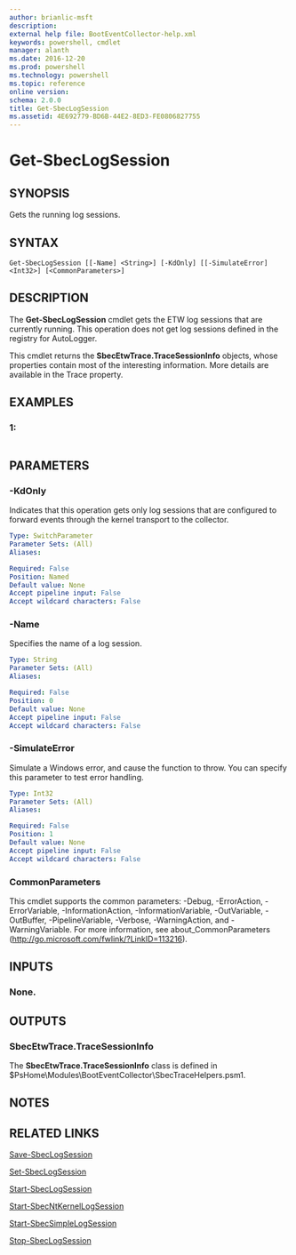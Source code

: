 ```yaml
---
author: brianlic-msft
description: 
external help file: BootEventCollector-help.xml
keywords: powershell, cmdlet
manager: alanth
ms.date: 2016-12-20
ms.prod: powershell
ms.technology: powershell
ms.topic: reference
online version: 
schema: 2.0.0
title: Get-SbecLogSession
ms.assetid: 4E692779-BD6B-44E2-8ED3-FE0806827755
---
```


# Get-SbecLogSession

## SYNOPSIS
Gets the running log sessions.

## SYNTAX

```
Get-SbecLogSession [[-Name] <String>] [-KdOnly] [[-SimulateError] <Int32>] [<CommonParameters>]
```

## DESCRIPTION
The **Get-SbecLogSession** cmdlet gets the ETW log sessions that are currently running.
This operation does not get log sessions defined in the registry for AutoLogger.

This cmdlet returns the **SbecEtwTrace.TraceSessionInfo** objects, whose properties contain most of the interesting information.
More details are available in the Trace property.

## EXAMPLES

### 1:
```

```

## PARAMETERS

### -KdOnly
Indicates that this operation gets only log sessions that are configured to forward events through the kernel transport to the collector.

```yaml
Type: SwitchParameter
Parameter Sets: (All)
Aliases: 

Required: False
Position: Named
Default value: None
Accept pipeline input: False
Accept wildcard characters: False
```

### -Name
Specifies the name of a log session.

```yaml
Type: String
Parameter Sets: (All)
Aliases: 

Required: False
Position: 0
Default value: None
Accept pipeline input: False
Accept wildcard characters: False
```

### -SimulateError
Simulate a Windows error, and cause the function to throw.
You can specify this parameter to test error handling.

```yaml
Type: Int32
Parameter Sets: (All)
Aliases: 

Required: False
Position: 1
Default value: None
Accept pipeline input: False
Accept wildcard characters: False
```

### CommonParameters
This cmdlet supports the common parameters: -Debug, -ErrorAction, -ErrorVariable, -InformationAction, -InformationVariable, -OutVariable, -OutBuffer, -PipelineVariable, -Verbose, -WarningAction, and -WarningVariable. For more information, see about_CommonParameters (http://go.microsoft.com/fwlink/?LinkID=113216).

## INPUTS

### None.

## OUTPUTS

### SbecEtwTrace.TraceSessionInfo
The **SbecEtwTrace.TraceSessionInfo** class is defined in $PsHome\Modules\BootEventCollector\SbecTraceHelpers.psm1.

## NOTES

## RELATED LINKS

[Save-SbecLogSession](./Save-SbecLogSession.md)

[Set-SbecLogSession](./Set-SbecLogSession.md)

[Start-SbecLogSession](./Start-SbecLogSession.md)

[Start-SbecNtKernelLogSession](./Start-SbecNtKernelLogSession.md)

[Start-SbecSimpleLogSession](./Start-SbecSimpleLogSession.md)

[Stop-SbecLogSession](./Stop-SbecLogSession.md)

